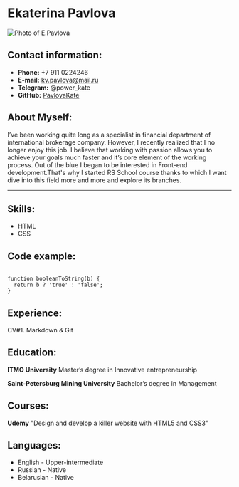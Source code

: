 # Ekaterina Pavlova

![Photo of E.Pavlova](.\img\KetePavlova.jpg)

## Contact information:

- **Phone:** +7 911 0224246
- **E-mail:** kv.pavlova@mail.ru
- **Telegram:** @power_kate
- **GitHub:** [PavlovaKate](https://github.com/PavlovaKate)

## About Myself:

I’ve been working quite long as a specialist in financial department of
international brokerage company. However, I recently realized that I no
longer enjoy this job. I believe that working with passion allows you to
achieve your goals much faster and it’s core element of the working
process. Out of the blue I began to be interested in Front-end development.That's why I started RS School course thanks to which I want dive into this field more and more and explore its branches.

---

## Skills:

- HTML
- CSS

## Code example:

```

function booleanToString(b) {
  return b ? 'true' : 'false';
}

```

## Experience:

CV#1. Markdown & Git

## Education:

**ITMO University**
Master’s degree in Innovative entrepreneurship

**Saint-Petersburg Mining University**
Bachelor’s degree in Management

## Courses:

**Udemy**
"Design and develop a killer website with HTML5 and CSS3"

## Languages:

- English - Upper-intermediate
- Russian - Native
- Belarusian - Native
